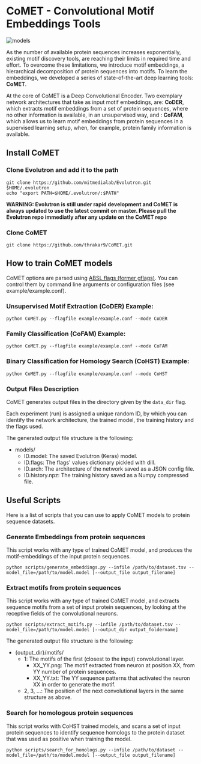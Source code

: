 # CoMET - **Co**nvolutional **M**otif **E**mbeddings **T**ools

![models](https://s3.amazonaws.com/comet-media/github_models.png)

As the number of available protein sequences increases exponentially, existing motif discovery tools, are reaching their limits in required time and effort. To overcome these limitations, we introduce motif embeddings, a hierarchical decomposition of protein sequences into motifs. To learn the embeddings, we developed a series of state-of-the-art deep learning tools: **CoMET**. 

At the core of CoMET is a Deep Convolutional Encoder. Two exemplary network architectures that take as input motif embeddings, are: **CoDER**, which extracts motif embeddings from a set of protein sequences, where no other information is available, in an unsupervised way, and : **CoFAM**, which allows us to learn motif embeddings from protein sequences in a supervised learning setup, when, for example, protein family information is available.

## Install CoMET

### Clone Evolutron and add it to the path
```
git clone https://github.com/mitmedialab/Evolutron.git $HOME/.evolutron
echo "export PATH=$HOME/.evolutron/:$PATH"
```
**WARNING: Evolutron is still under rapid development and CoMET is always updated to use the latest commit on master. Please pull the Evolutron repo immediatly after any update on the CoMET repo** 

### Clone CoMET
```
git clone https://github.com/thrakar9/CoMET.git
```

## How to train CoMET models

CoMET options are parsed using [ABSL flags (former gflags)](https://github.com/abseil/abseil-py). 
You can control them by command line arguments or configuration files (see example/example.conf).

### Unsupervised Motif Extraction (CoDER) Example:
```shell
python CoMET.py --flagfile example/example.conf --mode CoDER
```

### Family Classification (CoFAM) Example:
```shell
python CoMET.py --flagfile example/example.conf --mode CoFAM
```
   
### Binary Classification for Homology Search (CoHST) Example:
```shell
python CoMET.py --flagfile example/example.conf --mode CoHST
```

### Output Files Description
CoMET generates output files in the directory given by the `data_dir` flag.

Each experiment (run) is assigned a unique random ID, by which you can identify the network architecture, 
the trained model, the training history and the flags used.

The generated output file structure is the following:

* models/
  * ID.model: The saved Evolutron (Keras) model.
  * ID.flags: The flags' values dictionary pickled with dill.
  * ID.arch: The architecture of the network saved as a JSON config file.
  * ID.history.npz: The training history saved as a Numpy compressed file.

## Useful Scripts
Here is a list of scripts that you can use to apply CoMET models to protein sequence datasets.

### Generate Embeddings from protein sequences
This script works with any type of trained CoMET model, and produces the motif-embeddings of the input protein sequences.

```shell
python scripts/generate_embeddings.py --infile /path/to/dataset.tsv --model_file=/path/to/model.model [--output_file output_filename]
```
      
### Extract motifs from protein sequences
This script works with any type of trained CoMET model, and extracts sequence motifs from a set of input protein sequences, by looking at the receptive fields of the convolutional neurons.

```shell
python scripts/extract_motifs.py --infile /path/to/dataset.tsv --model_file=/path/to/model.model [--output_dir output_foldername]
```

The generated output file structure is the following:

* {output_dir}/motifs/
  * 1: The motifs of the first (closest to the input) convolutional layer.
    * XX_YY.png: The motif extracted from neuron at position XX, from YY number of protein sequences.
    * XX_YY.txt: The YY sequence patterns that activated the neuron XX in order to generate the motif.
  * 2, 3, ...: The position of the next convolutional layers in the same structure as above.

### Search for homologous protein sequences
This script works with CoHST trained models, and scans a set of input protein sequences to identify sequence homologs to the protein dataset that was used as positive when training the model.

```shell
python scripts/search_for_homologs.py --infile /path/to/dataset --model_file=/path/to/model.model [--output_file output_filename]
```
